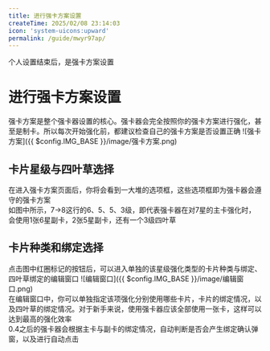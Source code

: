 ```yaml
---
title: 进行强卡方案设置
createTime: 2025/02/08 23:14:03
icon: 'system-uicons:upward'
permalink: /guide/mwyr97ap/
---
```

个人设置结束后，是强卡方案设置
# 进行强卡方案设置
强卡方案是整个强卡器设置的核心。强卡器会完全按照你的强卡方案进行强化，甚至是制卡。所以每次开始强化前，都建议检查自己的强卡方案是否设置正确
![强卡方案]({{ $config.IMG_BASE }}/image/强卡方案.png)
## 卡片星级与四叶草选择
在进入强卡方案页面后，你将会看到一大堆的选项框，这些选项框即为强卡器会遵守的强卡方案  
如图中所示，7→8这行的6、5、5、3级，即代表强卡器在对7星的主卡强化时，会使用1张6星副卡，2张5星副卡，还有一个3级四叶草
## 卡片种类和绑定选择
点击图中红圈标记的按钮后，可以进入单独的该星级强化类型的卡片种类与绑定、四叶草绑定的编辑窗口
![编辑窗口]({{ $config.IMG_BASE }}/image/编辑窗口.png)  
在编辑窗口中，你可以单独指定该项强化分别使用哪些卡片，卡片的绑定情况，以及四叶草的绑定情况。对于新手来说，使用强卡器应该全部使用一张卡，这样可以达到最高的强化效率  
0.4之后的强卡器会根据主卡与副卡的绑定情况，自动判断是否会产生绑定确认弹窗，以及进行自动点击